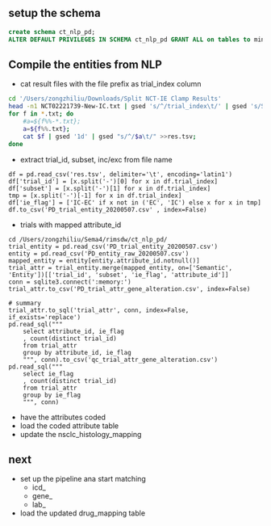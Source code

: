 ## setup the schema
```sql
create schema ct_nlp_pd;
ALTER DEFAULT PRIVILEGES IN SCHEMA ct_nlp_pd GRANT ALL on tables to mingwei_zhang;
```

## Compile the entities from NLP
* cat result files with the file prefix as trial_index column
```bash
cd '/Users/zongzhiliu/Downloads/Split NCT-IE Clamp Results'
head -n1 NCT02221739-New-IC.txt | gsed 's/^/trial_index\t/' | gsed 's/Start/iStart/;s/End/iEnd/' > res.tsv
for f in *.txt; do
    #a=${f%%-*.txt};
    a=${f%%.txt};
    cat $f | gsed '1d' | gsed "s/^/$a\t/" >>res.tsv; 
done
```
* extract trial_id, subset, inc/exc from file name
```ipython
df = pd.read_csv('res.tsv', delimiter='\t', encoding='latin1')
df['trial_id'] = [x.split('-')[0] for x in df.trial_index]
df['subset'] = [x.split('-')[1] for x in df.trial_index]
tmp = [x.split('-')[-1] for x in df.trial_index]
df['ie_flag'] = ['IC-EC' if x not in ('EC', 'IC') else x for x in tmp]
df.to_csv('PD_trial_entity_20200507.csv' , index=False)
```

* trials with mapped attribute_id
```
cd /Users/zongzhiliu/Sema4/rimsdw/ct_nlp_pd/
trial_entity = pd.read_csv('PD_trial_entity_20200507.csv')
entity = pd.read_csv('PD_entity_raw_20200507.csv')
mapped_entity = entity[entity.attribute_id.notnull()]
trial_attr = trial_entity.merge(mapped_entity, on=['Semantic', 'Entity'])[['trial_id', 'subset', 'ie_flag', 'attribute_id']]
conn = sqlite3.connect(':memory:')
trial_attr.to_csv('PD_trial_attr_gene_alteration.csv', index=False)

# summary
trial_attr.to_sql('trial_attr', conn, index=False, if_exists='replace')
pd.read_sql("""
    select attribute_id, ie_flag
    , count(distinct trial_id)
    from trial_attr
    group by attribute_id, ie_flag
    """, conn).to_csv('qc_trial_attr_gene_alteration.csv')
pd.read_sql("""
    select ie_flag
    , count(distinct trial_id)
    from trial_attr
    group by ie_flag
    """, conn)
```
* have the attributes coded
* load the coded attribute table
* update the nsclc_histology_mapping
## next
* set up the pipeline ana start matching
    * icd_
    * gene_
    * lab_
* load the updated drug_mapping table
